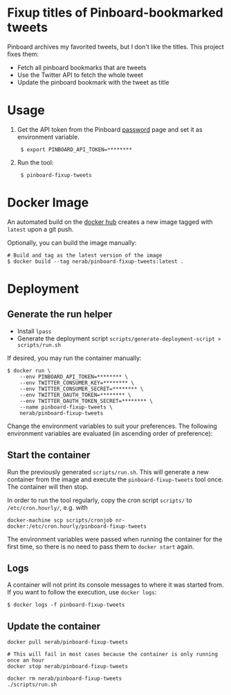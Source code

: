 # Fixup titles of Pinboard-bookmarked tweets

Pinboard archives my favorited tweets, but I don't like the titles. This project fixes them:

* Fetch all pinboard bookmarks that are tweets
* Use the Twitter API to fetch the whole tweet
* Update the pinboard bookmark with the tweet as title

# Usage

1. Get the API token from the Pinboard [password](https://pinboard.in/settings/password) page and set it as environment variable.

        $ export PINBOARD_API_TOKEN=********

1. Run the tool:

        $ pinboard-fixup-tweets

# Docker Image

An automated build on the [docker hub](https://hub.docker.com/r/nerab/pinboard-fixup-tweets/) creates a new image tagged with `latest` upon a git push.

Optionally, you can build the image manually:

    # Build and tag as the latest version of the image
    $ docker build --tag nerab/pinboard-fixup-tweets:latest .

# Deployment

## Generate the run helper

* Install `lpass`
* Generate the deployment script `scripts/generate-deployment-script > scripts/run.sh`

If desired, you may run the container manually:

    $ docker run \
        --env PINBOARD_API_TOKEN=******** \
        --env TWITTER_CONSUMER_KEY=******** \
        --env TWITTER_CONSUMER_SECRET=******** \
        --env TWITTER_OAUTH_TOKEN=******** \
        --env TWITTER_OAUTH_TOKEN_SECRET=******** \
        --name pinboard-fixup-tweets \
        nerab/pinboard-fixup-tweets

Change the environment variables to suit your preferences. The following environment variables are evaluated (in ascending order of preference):

## Start the container

Run the previously generated `scripts/run.sh`. This will generate a new container from the image and execute the `pinboard-fixup-tweets` tool once. The container will then stop.

In order to run the tool regularly, copy the cron script `scripts/` to `/etc/cron.hourly/`, e.g. with

```
docker-machine scp scripts/cronjob nr-docker:/etc/cron.hourly/pinboard-fixup-tweets
```

The environment variables were passed when running the container for the first time, so there is no need to pass them to `docker start` again.

## Logs

A container will not print its console messages to where it was started from. If you want to follow the execution, use `docker logs`:

    $ docker logs -f pinboard-fixup-tweets

## Update the container

```
docker pull nerab/pinboard-fixup-tweets

# This will fail in most cases because the container is only running once an hour
docker stop nerab/pinboard-fixup-tweets

docker rm nerab/pinboard-fixup-tweets
./scripts/run.sh
```
